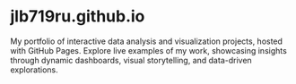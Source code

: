 # jlb719ru.github.io
My portfolio of interactive data analysis and visualization projects, hosted with GitHub Pages. Explore live examples of my work, showcasing insights through dynamic dashboards, visual storytelling, and data-driven explorations.
